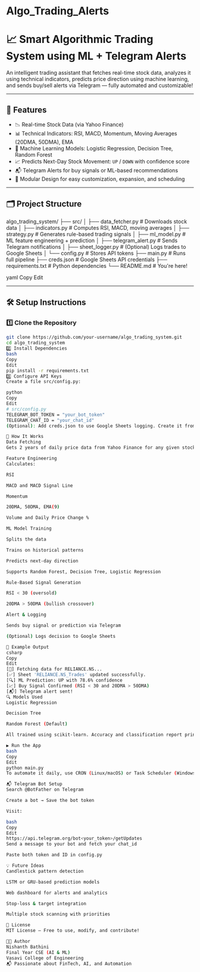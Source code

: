 # Algo_Trading_Alerts
# 📈 Smart Algorithmic Trading System using ML + Telegram Alerts

An intelligent trading assistant that fetches real-time stock data, analyzes it using technical indicators, predicts price direction using machine learning, and sends buy/sell alerts via Telegram — fully automated and customizable!

---

## 🚀 Features

- 📉 Real-time Stock Data (via Yahoo Finance)
- 📊 Technical Indicators: RSI, MACD, Momentum, Moving Averages (20DMA, 50DMA), EMA
- 🤖 Machine Learning Models: Logistic Regression, Decision Tree, Random Forest
- 📈 Predicts Next-Day Stock Movement: `UP` / `DOWN` with confidence score
- 📬 Telegram Alerts for buy signals or ML-based recommendations
- 🧠 Modular Design for easy customization, expansion, and scheduling

---

## 🗂️ Project Structure

algo_trading_system/
├── src/
│ ├── data_fetcher.py # Downloads stock data
│ ├── indicators.py # Computes RSI, MACD, moving averages
│ ├── strategy.py # Generates rule-based trading signals
│ ├── ml_model.py # ML feature engineering + prediction
│ ├── telegram_alert.py # Sends Telegram notifications
│ ├── sheet_logger.py # (Optional) Logs trades to Google Sheets
│ └── config.py # Stores API tokens
├── main.py # Runs full pipeline
├── creds.json # Google Sheets API credentials
├── requirements.txt # Python dependencies
└── README.md # You're here!

yaml
Copy
Edit

---

## 🛠️ Setup Instructions

### 1️⃣ Clone the Repository

```bash
git clone https://github.com/your-username/algo_trading_system.git
cd algo_trading_system
2️⃣ Install Dependencies
bash
Copy
Edit
pip install -r requirements.txt
3️⃣ Configure API Keys
Create a file src/config.py:

python
Copy
Edit
# src/config.py
TELEGRAM_BOT_TOKEN = "your_bot_token"
TELEGRAM_CHAT_ID = "your_chat_id"
(Optional): Add creds.json to use Google Sheets logging. Create it from your Google Cloud Console.

🧠 How It Works
Data Fetching
Gets 2 years of daily price data from Yahoo Finance for any given stock (e.g., RELIANCE.NS).

Feature Engineering
Calculates:

RSI

MACD and MACD Signal Line

Momentum

20DMA, 50DMA, EMA(9)

Volume and Daily Price Change %

ML Model Training

Splits the data

Trains on historical patterns

Predicts next-day direction

Supports Random Forest, Decision Tree, Logistic Regression

Rule-Based Signal Generation

RSI < 30 (oversold)

20DMA > 50DMA (bullish crossover)

Alert & Logging

Sends buy signal or prediction via Telegram

(Optional) Logs decision to Google Sheets

🧪 Example Output
csharp
Copy
Edit
[📡] Fetching data for RELIANCE.NS...
[✅] Sheet 'RELIANCE.NS_Trades' updated successfully.
[🔍] ML Prediction: UP with 78.6% confidence
[📈] Buy Signal Confirmed (RSI < 30 and 20DMA > 50DMA)
[📬] Telegram alert sent!
🔍 Models Used
Logistic Regression

Decision Tree

Random Forest (Default)

All trained using scikit-learn. Accuracy and classification report printed at each run.

▶️ Run the App
bash
Copy
Edit
python main.py
To automate it daily, use CRON (Linux/macOS) or Task Scheduler (Windows).

📬 Telegram Bot Setup
Search @BotFather on Telegram

Create a bot → Save the bot token

Visit:

bash
Copy
Edit
https://api.telegram.org/bot<your_token>/getUpdates
Send a message to your bot and fetch your chat_id

Paste both token and ID in config.py

💡 Future Ideas
Candlestick pattern detection

LSTM or GRU-based prediction models

Web dashboard for alerts and analytics

Stop-loss & target integration

Multiple stock scanning with priorities

📄 License
MIT License – Free to use, modify, and contribute!

👨‍💻 Author
Nishanth Bathini
Final Year CSE (AI & ML)
Vasavi College of Engineering
📬 Passionate about FinTech, AI, and Automation
